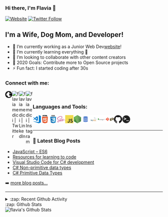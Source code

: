 ### Hi there, I'm Flavia 👋

[![Website](https://img.shields.io/website?label=flaviamedici.com&style=for-the-badge&url=https%3A%2F%2Fflaviamedici.com)](https://flaviamedici.com)
[![Twitter Follow](https://img.shields.io/twitter/follow/flavia_o_m?color=1DA1F2&logo=twitter&style=for-the-badge)](https://twitter.com/intent/follow?original_referer=https%3A%2F%2Fgithub.com%2Fflaviamedici&screen_name=Flavia_o_m)

## I'm a Wife, Dog Mom, and Developer!

- 🔭 I’m currently working as a Junior Web Dev[website]!
- 🌱 I’m currently learning everything 🤣
- 👯 I’m looking to collaborate with other content creators
- 🥅 2020 Goals: Contribute more to Open Source projects
- ⚡ Fun fact: I started coding after 30s


### Connect with me:

[<img align="left" alt="flaviamedici" width="22px" src="https://raw.githubusercontent.com/iconic/open-iconic/master/svg/globe.svg" />][website]
[<img align="left" alt="flaviamedici | Twitter" width="22px" src="https://cdn.jsdelivr.net/npm/simple-icons@v3/icons/twitter.svg" />][twitter]
[<img align="left" alt="flaviamedici | LinkedIn" width="22px" src="https://cdn.jsdelivr.net/npm/simple-icons@v3/icons/linkedin.svg" />][linkedin]
[<img align="left" alt="flaviamedici | Instagram" width="22px" src="https://cdn.jsdelivr.net/npm/simple-icons@v3/icons/instagram.svg" />][instagram]

<br />

### Languages and Tools:

[<img align="left" alt="Visual Studio Code" width="26px" src="https://raw.githubusercontent.com/github/explore/80688e429a7d4ef2fca1e82350fe8e3517d3494d/topics/visual-studio-code/visual-studio-code.png" />][webdevplaylist]
[<img align="left" alt="HTML5" width="26px" src="https://raw.githubusercontent.com/github/explore/80688e429a7d4ef2fca1e82350fe8e3517d3494d/topics/html/html.png" />][webdevplaylist]
[<img align="left" alt="CSS3" width="26px" src="https://raw.githubusercontent.com/github/explore/80688e429a7d4ef2fca1e82350fe8e3517d3494d/topics/css/css.png" />][webdevplaylist]
[<img align="left" alt="Sass" width="26px" src="https://raw.githubusercontent.com/github/explore/80688e429a7d4ef2fca1e82350fe8e3517d3494d/topics/sass/sass.png" />][webdevplaylist]
[<img align="left" alt="JavaScript" width="26px" src="https://raw.githubusercontent.com/github/explore/80688e429a7d4ef2fca1e82350fe8e3517d3494d/topics/javascript/javascript.png" />][webdevplaylist]
[<img align="left" alt="Node.js" width="26px" src="https://raw.githubusercontent.com/github/explore/80688e429a7d4ef2fca1e82350fe8e3517d3494d/topics/nodejs/nodejs.png" />][webdevplaylist]
[<img align="left" alt="SQL" width="26px" src="https://raw.githubusercontent.com/github/explore/80688e429a7d4ef2fca1e82350fe8e3517d3494d/topics/sql/sql.png" />][webdevplaylist]
[<img align="left" alt="MySQL" width="26px" src="https://raw.githubusercontent.com/github/explore/80688e429a7d4ef2fca1e82350fe8e3517d3494d/topics/mysql/mysql.png" />][webdevplaylist]
[<img align="left" alt="MongoDB" width="26px" src="https://raw.githubusercontent.com/github/explore/80688e429a7d4ef2fca1e82350fe8e3517d3494d/topics/mongodb/mongodb.png" />][webdevplaylist]
[<img align="left" alt="Git" width="26px" src="https://raw.githubusercontent.com/github/explore/80688e429a7d4ef2fca1e82350fe8e3517d3494d/topics/git/git.png" />][webdevplaylist]
[<img align="left" alt="GitHub" width="26px" src="https://raw.githubusercontent.com/github/explore/78df643247d429f6cc873026c0622819ad797942/topics/github/github.png" />][webdevplaylist]
[<img align="left" alt="Terminal" width="26px" src="https://raw.githubusercontent.com/github/explore/80688e429a7d4ef2fca1e82350fe8e3517d3494d/topics/terminal/terminal.png" />][webdevplaylist]

<br />
<br />

---

### 📕 Latest Blog Posts

<!-- BLOG-POST-LIST:START -->
- [JavaScript – ES6](https://blog.flaviamedici.com/2020/09/17/javascript-es6/)
- [Resources for learning to code](https://blog.flaviamedici.com/2020/09/15/resources-for-learning-to-code/)
- [Visual Studio Code for C# development](https://blog.flaviamedici.com/2020/09/02/visual-studio-code-for-c-development/)
- [C# Non-primitive data types](https://blog.flaviamedici.com/2020/05/11/c-non-primitive-data-types/)
- [C# Primitive Data Types](https://blog.flaviamedici.com/2020/04/27/c-primitive-data-types/)
<!-- BLOG-POST-LIST:END -->

➡️ [more blog posts...](https://blog.flaviamedici.com)

---

<details>
  <summary>:zap: Recent Github Activity</summary>
  
<!--START_SECTION:activity-->
<!--END_SECTION:activity-->

</details>


  <summary>:zap: Github Stats</summary>

  <img align="left" alt="flavia's Github Stats" src="https://github-readme-stats.vercel.app/api?username=flaviamedici&show_icons=true&hide_border=true" />


[website]: https://flaviamedici.com
[twitter]: https://twitter.com/flavia_o_m
[instagram]: https://instagram.com/flavia_o_m
[linkedin]: https://www.linkedin.com/in/flavia-medici-13227815/
[webdevplaylist]: https://www.youtube.com/playlist?list=PL0M1caPUdMZbSgIpPQuFJQL2zJf9V6s2Y
[wordpressplaylist]: https://www.youtube.com/playlist?list=PL0M1caPUdMZaL5GWdoUjtn8I0Fmb3cP7j
[csharpplaylist]: https://www.youtube.com/playlist?list=PL0M1caPUdMZbPAB8GzwFP8elnRx2N9-9t
[codingmusic]: https://www.youtube.com/playlist?list=PL0M1caPUdMZapr9Z-4ZWo8-zCF_ChgOhs
